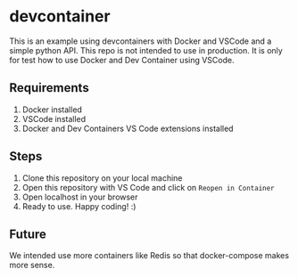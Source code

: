# devcontainer

This is an example using devcontainers with Docker and VSCode and a simple python API. This repo is not intended to use in production. It is only for test how to use Docker and Dev Container using VSCode.

## Requirements

1. Docker installed
2. VSCode installed
3. Docker and Dev Containers VS Code extensions installed

## Steps

1. Clone this repository on your local machine
2. Open this repository with VS Code and click on `Reopen in Container`
3. Open localhost in your browser
4. Ready to use. Happy coding! :)

## Future

We intended use more containers like Redis so that docker-compose makes more sense.